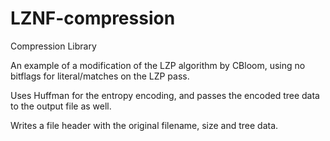 # LZNF-compression
Compression Library

An example of a modification of the LZP algorithm by CBloom, using no bitflags for literal/matches on the LZP pass.

Uses Huffman for the entropy encoding, and passes the encoded tree data to the output file as well.

Writes a file header with the original filename, size and tree data.
